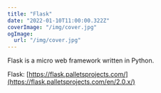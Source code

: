 ```yaml
---
title: "Flask"
date: "2022-01-10T11:00:00.322Z"
coverImage: "/img/cover.jpg"
ogImage:
  url: "/img/cover.jpg"
---
```


Flask is a micro web framework written in Python.  

Flask: [https://flask.palletsprojects.com/](https://flask.palletsprojects.com/en/2.0.x/)
